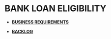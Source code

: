 # BANK LOAN ELIGIBILITY

* **[BUSINESS REQUIREMENTS](DOC01-REQUIREMENTS.md)**


* **[BACKLOG](DOC02-BACKLOG.md)**

